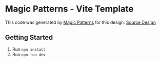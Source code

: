 # Magic Patterns - Vite Template

This code was generated by [Magic Patterns](https://magicpatterns.com) for this design: [Source Design](https://www.magicpatterns.com/c/twuoedsadwuyvjpfadyaqx)

## Getting Started

1. Run `npm install`
2. Run `npm run dev`
